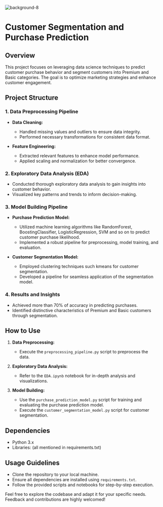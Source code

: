![background-8](https://github.com/Khushalgogia/Customer_segment_project_ete/assets/43295537/3500736e-927e-49f7-ae2a-eb304be399bc)


# Customer Segmentation and Purchase Prediction

## Overview

This project focuses on leveraging data science techniques to predict customer purchase behavior and segment customers into Premium and Basic categories. The goal is to optimize marketing strategies and enhance customer engagement.

## Project Structure

### 1. Data Preprocessing Pipeline

- **Data Cleaning:**
  - Handled missing values and outliers to ensure data integrity.
  - Performed necessary transformations for consistent data format.

- **Feature Engineering:**
  - Extracted relevant features to enhance model performance.
  - Applied scaling and normalization for better convergence.

### 2. Exploratory Data Analysis (EDA)

- Conducted thorough exploratory data analysis to gain insights into customer behavior.
- Visualized key patterns and trends to inform decision-making.

### 3. Model Building Pipeline

- **Purchase Prediction Model:**
  - Utilized machine learning algorithms like RandomForest, BoostingClassifier, LogisticRegression, SVM and so on to predict customer purchase likelihood.
  - Implemented a robust pipeline for preprocessing, model training, and evaluation.

- **Customer Segmentation Model:**
  - Employed clustering techniques such kmeans for customer segmentation.
  - Developed a pipeline for seamless application of the segmentation model.

### 4. Results and Insights

- Achieved more than 70% of accuracy in predicting purchases.
- Identified distinctive characteristics of Premium and Basic customers through segmentation.

## How to Use

1. **Data Preprocessing:**
   - Execute the `preprocessing_pipeline.py` script to preprocess the data.

2. **Exploratory Data Analysis:**
   - Refer to the `EDA.ipynb` notebook for in-depth analysis and visualizations.

3. **Model Building:**
   - Use the `purchase_prediction_model.py` script for training and evaluating the purchase prediction model.
   - Execute the `customer_segmentation_model.py` script for customer segmentation.

## Dependencies

- Python 3.x
- Libraries: (all mentioned in requirements.txt)

## Usage Guidelines

- Clone the repository to your local machine.
- Ensure all dependencies are installed using `requirements.txt`.
- Follow the provided scripts and notebooks for step-by-step execution.


Feel free to explore the codebase and adapt it for your specific needs. Feedback and contributions are highly welcomed!





